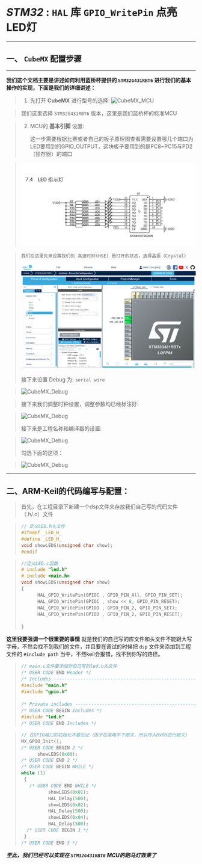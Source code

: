 #  *STM32*   : `HAL` 库 `GPIO_WritePin` 点亮LED灯
---
## 一、 `CubeMX`  配置步骤
---

  __我们这个文档主要是讲述如何利用蓝桥杯提供的 ` STM32G431RBT6 `  进行我们的基本操作的实现，下面是我们的详细讲述：__  
>1.	先打开 **CubeMX**  进行型号的选择:
		![CubeMX_MCU](Pictures\Cube_MCU.png"CubeMX_MCU")

>	我们这里选择 `STM32G431RBT6` 版本，这里是我们蓝桥杯的标准MCU


>2. MCU的 **基本引脚** 设置:
>
>	  这一步需要根据比赛或者自己的板子原理图查看需要设置哪几个端口为LED要用到的GPIO_OUTPUT，这块板子要用到的是PC8~PC15与PD2（锁存器）的端口
>	 

>![CubeMX_MCU](Pictures\LED.png "CubeMX_LED")

>	  我们在这里先来设置我们的 高速时钟(HSE) 是打开的状态，选择晶振（Crystal）
>
>![CubeMX_HSE](Pictures\High_Speed_Clock.png "HSE")
>
>	接下来设置 Debug 为: `serial wire` 


>![CubeMX_Debug](Pictures\Debug.png"CubeMX_MCU")

>	接下来我们调整时钟设置，调整参数均已经标注好:
> 

>![CubeMX_Debug](Pictures\Clock_Conf.png"CubeMX_MCU")
>
>	接下来是工程名称和编译器的设置:

>![CubeMX_Debug](Pictures\Project.png"CubeMX_MCU")
>
>	勾选下面的这项：

>![CubeMX_Debug](Pictures\generate_h.png"CubeMX_MCU")
>

---

## 二、ARM-Keil的代码编写与配置：

>	首先，在工程目录下新建一个dsp文件夹存放我们自己写的代码文件（.h/.c）文件
>	

>```c
>// 定义LED.h头文件
>#ifndef _LED_H_
>#define _LED_H_
>void showLEDS(unsigned char show);
>#endif 
>```
>

>```c
>//定义LED.c函数
># include "led.h"
># include <main.h>
>void showLEDS(unsigned char show)
>{
>		HAL_GPIO_WritePin(GPIOC , GPIO_PIN_All, GPIO_PIN_SET);
>		HAL_GPIO_WritePin(GPIOC , show << 8, GPIO_PIN_RESET);
>		HAL_GPIO_WritePin(GPIOD , GPIO_PIN_2, GPIO_PIN_SET);
>		HAL_GPIO_WritePin(GPIOD , GPIO_PIN_2, GPIO_PIN_RESET);
>
>}
>
>```

 **这里我要强调一个很重要的事情**  就是我们的自己写的库文件和头文件不能跟大写字母，不然会找不到我们的文件，并且要在调试的时候把 `dsp` 文件夹添加到工程文件的 `#include path` 当中，不然keil会报错，找不到你写的路径。

>```c
>// main.c文件要添加你自己写的led.h头文件
>/* USER CODE END Header */
>/* Includes ----------------------------------------------------------->-------*/
>#include "main.h"
>#include "gpio.h"
>
>/* Private includes --------------------------------------------------->-------*/
>/* USER CODE BEGIN Includes */
>#include "led.h"
>/* USER CODE END Includes */
>
>```
>

>```c
>// 在GPIO端口的初始化不要忘记（由于在高电平下熄灭，所以传入0x00进行熄灭）
> MX_GPIO_Init();
>/* USER CODE BEGIN 2 */
>		showLEDS(0x00);
> /* USER CODE END 2 */
>/* USER CODE BEGIN WHILE */
> while (1)
>  {
>    /* USER CODE END WHILE */
>			showLEDS(0x01);
>			HAL_Delay(500);
>			showLEDS(0x02);
>			HAL_Delay(500);
>			showLEDS(0x04);
>			HAL_Delay(500);
>   /* USER CODE BEGIN 3 */
>  }
> /* USER CODE END 3 */
>
>```
>
***至此，我们已经可以实现在 `STM32G431RBT6` MCU的跑马灯效果了***